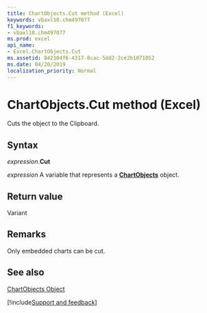 ```yaml
---
title: ChartObjects.Cut method (Excel)
keywords: vbaxl10.chm497077
f1_keywords:
- vbaxl10.chm497077
ms.prod: excel
api_name:
- Excel.ChartObjects.Cut
ms.assetid: 842104f6-4317-8cac-5dd2-2ce2b1071052
ms.date: 04/20/2019
localization_priority: Normal
---
```



# ChartObjects.Cut method (Excel)

Cuts the object to the Clipboard.


## Syntax

_expression_.**Cut**

_expression_ A variable that represents a **[ChartObjects](Excel.ChartObjects.md)** object.


## Return value

Variant


## Remarks

Only embedded charts can be cut.


## See also


[ChartObjects Object](Excel.ChartObjects.md)

[!include[Support and feedback](~/includes/feedback-boilerplate.md)]